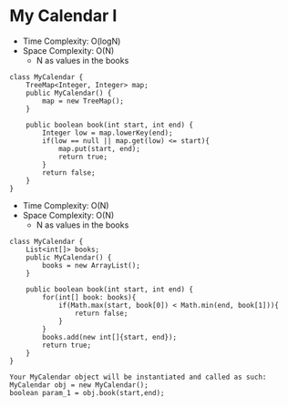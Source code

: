 # My Calendar I

- Time Complexity: O(logN)
- Space Complexity: O(N)
  - N as values in the books

```
class MyCalendar {
    TreeMap<Integer, Integer> map;
    public MyCalendar() {
        map = new TreeMap();
    }

    public boolean book(int start, int end) {
        Integer low = map.lowerKey(end);
        if(low == null || map.get(low) <= start){
            map.put(start, end);
            return true;
        }
        return false;
    }
}
```

- Time Complexity: O(N)
- Space Complexity: O(N)
  - N as values in the books

```
class MyCalendar {
    List<int[]> books;
    public MyCalendar() {
        books = new ArrayList();
    }

    public boolean book(int start, int end) {
        for(int[] book: books){
            if(Math.max(start, book[0]) < Math.min(end, book[1])){
                return false;
            }
        }
        books.add(new int[]{start, end});
        return true;
    }
}
```

```
Your MyCalendar object will be instantiated and called as such:
MyCalendar obj = new MyCalendar();
boolean param_1 = obj.book(start,end);
```
